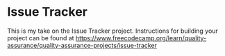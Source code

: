 # Issue Tracker

This is my take on the Issue Tracker project. Instructions for building your project can be found at https://www.freecodecamp.org/learn/quality-assurance/quality-assurance-projects/issue-tracker
